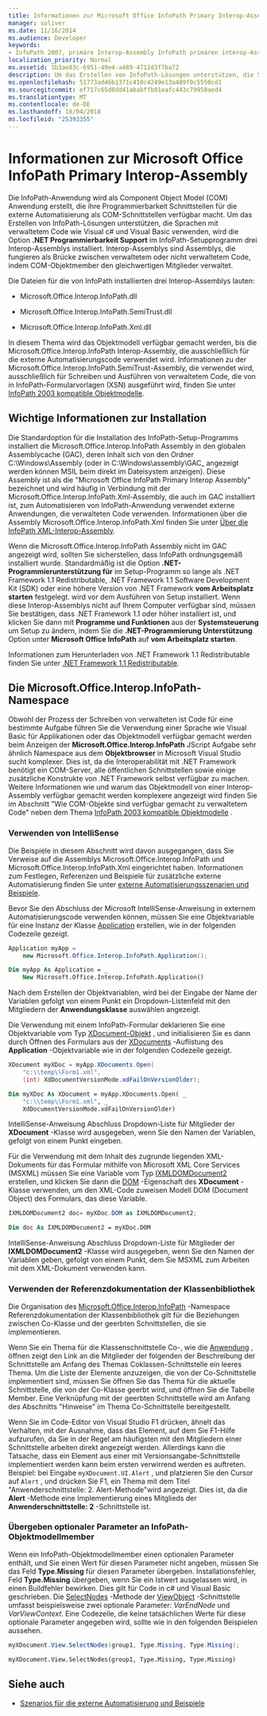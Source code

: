 ```yaml
---
title: Informationen zur Microsoft Office InfoPath Primary Interop-Assembly
manager: soliver
ms.date: 11/16/2014
ms.audience: Developer
keywords:
- InfoPath 2007, primäre Interop-Assembly InfoPath primären interop-Assembly, PIAs [InfoPath 2007], primären Interop-Assemblys [InfoPath 2007]
localization_priority: Normal
ms.assetid: 1b3ae03c-6951-49e4-a489-4712d3f7ba72
description: Um das Erstellen von InfoPath-Lösungen unterstützen, die Sprachen mit verwaltetem Code wie Visual c# und Visual Basic verwenden, wird die Option .NET Programmierbarkeit Support im InfoPath-Setupprogramm drei Interop-Assemblys installiert.
ms.openlocfilehash: 51773ad46b1371c410c4249e13a489f0c5550cd1
ms.sourcegitcommit: ef717c65d8dd41ababffb01eafc443c79950aed4
ms.translationtype: MT
ms.contentlocale: de-DE
ms.lasthandoff: 10/04/2018
ms.locfileid: "25393355"
---
```

# <a name="about-the-microsoft-office-infopath-primary-interop-assembly"></a>Informationen zur Microsoft Office InfoPath Primary Interop-Assembly

Die InfoPath-Anwendung wird als Component Object Model (COM) Anwendung erstellt, die ihre Programmierbarkeit Schnittstellen für die externe Automatisierung als COM-Schnittstellen verfügbar macht. Um das Erstellen von InfoPath-Lösungen unterstützen, die Sprachen mit verwaltetem Code wie Visual c# und Visual Basic verwenden, wird die Option **.NET Programmierbarkeit Support** im InfoPath-Setupprogramm drei Interop-Assemblys installiert. Interop-Assemblys sind Assemblys, die fungieren als Brücke zwischen verwaltetem oder nicht verwaltetem Code, indem COM-Objektmember den gleichwertigen Mitglieder verwaltet. 
  
Die Dateien für die von InfoPath installierten drei Interop-Assemblys lauten:
  
- Microsoft.Office.Interop.InfoPath.dll
    
- Microsoft.Office.Interop.InfoPath.SemiTrust.dll
    
- Microsoft.Office.Interop.InfoPath.Xml.dll
    
In diesem Thema wird das Objektmodell verfügbar gemacht werden, bis die Microsoft.Office.Interop.InfoPath Interop-Assembly, die ausschließlich für die externe Automatisierungscode verwendet wird. Informationen zu der Microsoft.Office.Interop.InfoPath.SemiTrust-Assembly, die verwendet wird, ausschließlich für Schreiben und Ausführen von verwaltetem Code, die von in InfoPath-Formularvorlagen (XSN) ausgeführt wird, finden Sie unter [InfoPath 2003 kompatible Objektmodelle](https://msdn.microsoft.com/library/e4511af6-d7e7-44ad-a50d-1b7ee04f8215%28Office.15%29.aspx).
  
## <a name="important-installation-information"></a>Wichtige Informationen zur Installation

Die Standardoption für die Installation des InfoPath-Setup-Programms installiert die Microsoft.Office.Interop.InfoPath Assembly in den globalen Assemblycache (GAC), deren Inhalt sich von den Ordner C:\Windows\Assembly (oder in C:\Windows\assembly\GAC_ angezeigt werden können MSIL beim direkt im Dateisystem anzeigen). Diese Assembly ist als die "Microsoft Office InfoPath Primary Interop Assembly" bezeichnet und wird häufig in Verbindung mit der Microsoft.Office.Interop.InfoPath.Xml-Assembly, die auch im GAC installiert ist, zum Automatisieren von InfoPath-Anwendung verwendet externe Anwendungen, die verwalteten Code verwenden. Informationen über die Assembly Microsoft.Office.Interop.InfoPath.Xml finden Sie unter [Über die InfoPath XML-Interop-Assembly](about-the-infopath-xml-interop-assembly.md).
  
Wenn die Microsoft.Office.Interop.InfoPath Assembly nicht im GAC angezeigt wird, sollten Sie sicherstellen, dass InfoPath ordnungsgemäß installiert wurde. Standardmäßig ist die Option **.NET-Programmierunterstützung für** im Setup-Programm so lange als .NET Framework 1.1 Redistributable, .NET Framework 1.1 Software Development Kit (SDK) oder eine höhere Version von .NET Framework **vom Arbeitsplatz starten** festgelegt. wird vor dem Ausführen von Setup installiert. Wenn diese Interop-Assemblys nicht auf Ihrem Computer verfügbar sind, müssen Sie bestätigen, dass .NET Framework 1.1 oder höher installiert ist, und klicken Sie dann mit **Programme und Funktionen** aus der **Systemsteuerung** um Setup zu ändern, indem Sie die **.NET-Programmierung Unterstützung** Option unter **Microsoft Office InfoPath** auf **vom Arbeitsplatz starten**.
  
Informationen zum Herunterladen von .NET Framework 1.1 Redistributable finden Sie unter [.NET Framework 1.1 Redistributable](https://www.microsoft.com/en-us/download/details.aspx?id=26).
  
## <a name="the-microsoftofficeinteropinfopath-namespace"></a>Die Microsoft.Office.Interop.InfoPath-Namespace

Obwohl der Prozess der Schreiben von verwalteten ist Code für eine bestimmte Aufgabe führen Sie die Verwendung einer Sprache wie Visual Basic für Applikationen oder das Objektmodell verfügbar gemacht werden beim Anzeigen der **Microsoft.Office.Interop.InfoPath** JScript Aufgabe sehr ähnlich Namespace aus dem **Objektbrowser** in Microsoft Visual Studio sucht komplexer. Dies ist, da die Interoperabilität mit .NET Framework benötigt ein COM-Server, alle öffentlichen Schnittstellen sowie einige zusätzliche Konstrukte von .NET Framework selbst verfügbar zu machen. Weitere Informationen wie und warum das Objektmodell von einer Interop-Assembly verfügbar gemacht werden komplexere angezeigt wird finden Sie im Abschnitt "Wie COM-Objekte sind verfügbar gemacht zu verwaltetem Code" neben dem Thema [InfoPath 2003 kompatible Objektmodelle](../form-templates/infopath-2003-compatible-object-models.md) . 
  
### <a name="using-intellisense"></a>Verwenden von IntelliSense

Die Beispiele in diesem Abschnitt wird davon ausgegangen, dass Sie Verweise auf die Assemblys Microsoft.Office.Interop.InfoPath und Microsoft.Office.Interop.InfoPath.Xml eingerichtet haben. Informationen zum Festlegen, Referenzen und Beispiele für zusätzliche externe Automatisierung finden Sie unter [externe Automatisierungsszenarien und Beispiele](external-automation-scenarios-and-examples.md).
  
Bevor Sie den Abschluss der Microsoft IntelliSense-Anweisung in externem Automatisierungscode verwenden können, müssen Sie eine Objektvariable für eine Instanz der Klasse [Application](https://msdn.microsoft.com/library/Microsoft.Office.Interop.InfoPath.Application.aspx) erstellen, wie in der folgenden Codezeile gezeigt. 
  
```cs
Application myApp = 
    new Microsoft.Office.Interop.InfoPath.Application();
```

```vb
Dim myApp As Application = _
    New Microsoft.Office.Interop.InfoPath.Application()
```

Nach dem Erstellen der Objektvariablen, wird bei der Eingabe der Name der Variablen gefolgt von einem Punkt ein Dropdown-Listenfeld mit den Mitgliedern der **Anwendungsklasse** auswählen angezeigt. 
  
Die Verwendung mit einem InfoPath-Formular deklarieren Sie eine Objektvariable vom Typ [XDocument-Objekt](https://msdn.microsoft.com/library/Microsoft.Office.Interop.InfoPath.XDocument.aspx) , und initialisieren Sie es dann durch Öffnen des Formulars aus der [XDocuments](https://msdn.microsoft.com/library/Microsoft.Office.Interop.InfoPath.XDocuments.aspx) -Auflistung des **Application** -Objektvariable wie in der folgenden Codezeile gezeigt. 
  
```cs
XDocument myXDoc = myApp.XDocuments.Open(
    "c:\\temp\\Form1.xml",
    (int) XdDocumentVersionMode.xdFailOnVersionOlder);
```

```vb
Dim myXDoc As XDocument = myApp.XDocuments.Open( _
    "c:\\temp\\Form1.xml", _
    XdDocumentVersionMode.xdFailOnVersionOlder)
```

IntelliSense-Anweisung Abschluss Dropdown-Liste für Mitglieder der **XDocument** -Klasse wird ausgegeben, wenn Sie den Namen der Variablen, gefolgt von einem Punkt eingeben. 
  
Für die Verwendung mit dem Inhalt des zugrunde liegenden XML-Dokuments für das Formular mithilfe von Microsoft XML Core Services (MSXML) müssen Sie eine Variable vom Typ [IXMLDOMDocument2](https://msdn.microsoft.com/library/Microsoft.Office.Interop.InfoPath.Xml.IXMLDOMDocument2.aspx) erstellen, und klicken Sie dann die [DOM](https://msdn.microsoft.com/library/Microsoft.Office.Interop.InfoPath._XDocument2.DOM.aspx) -Eigenschaft des **XDocument** -Klasse verwenden, um den XML-Code zuweisen Modell DOM (Document Object) des Formulars, das diese Variable. 
  
```cs
IXMLDOMDocument2 doc= myXDoc.DOM as IXMLDOMDocument2;
```

```vb
Dim doc As IXMLDOMDocument2 = myXDoc.DOM
```

IntelliSense-Anweisung Abschluss Dropdown-Liste für Mitglieder der **IXMLDOMDocument2** -Klasse wird ausgegeben, wenn Sie den Namen der Variablen geben, gefolgt von einem Punkt, dem Sie MSXML zum Arbeiten mit dem XML-Dokument verwenden kann. 
  
### <a name="using-the-class-library-reference-documentation"></a>Verwenden der Referenzdokumentation der Klassenbibliothek

Die Organisation des [Microsoft.Office.Interop.InfoPath](https://msdn.microsoft.com/library/Microsoft.Office.Interop.InfoPath.aspx) -Namespace Referenzdokumentation der Klassenbibliothek gilt für die Beziehungen zwischen Co-Klasse und der geerbten Schnittstellen, die sie implementieren. 
  
Wenn Sie ein Thema für die Klassenschnittstelle Co-, wie die [Anwendung](https://msdn.microsoft.com/library/Microsoft.Office.Interop.InfoPath.Application.aspx) , öffnen zeigt den Link an die Mitglieder der folgenden der Beschreibung der Schnittstelle am Anfang des Themas Coklassen-Schnittstelle ein leeres Thema. Um die Liste der Elemente anzuzeigen, die von der Co-Schnittstelle implementiert sind, müssen Sie öffnen Sie das Thema für die aktuelle Schnittstelle, die von der Co-Klasse geerbt wird, und öffnen Sie die Tabelle Member. Eine Verknüpfung mit der geerbten Schnittstelle wird am Anfang des Abschnitts "Hinweise" im Thema Co-Schnittstelle bereitgestellt. 
  
Wenn Sie im Code-Editor von Visual Studio F1 drücken, ähnelt das Verhalten, mit der Ausnahme, dass das Element, auf dem Sie F1-Hilfe aufzurufen, da Sie in der Regel am häufigsten mit den Mitgliedern einer Schnittstelle arbeiten direkt angezeigt werden. Allerdings kann die Tatsache, dass ein Element aus einer mit Versionsangabe-Schnittstelle implementiert werden kann beim ersten verwirrend werden es auftreten. Beispiel: bei Eingabe `myXDocument.UI.Alert` , und platzieren Sie den Cursor auf `Alert` , und drücken Sie F1, ein Thema mit dem Titel "Anwenderschnittstelle: 2. Alert-Methode"wird angezeigt. Dies ist, da die **Alert** -Methode eine Implementierung eines Mitglieds der **Anwenderschnittstelle: 2** -Schnittstelle ist. 
  
### <a name="passing-optional-parameters-to-infopath-object-model-members"></a>Übergeben optionaler Parameter an InfoPath-Objektmodellmember

Wenn ein InfoPath-Objektmodellmember einen optionalen Parameter enthält, und Sie einen Wert für diesen Parameter nicht angeben, müssen Sie das Feld **Type.Missing** für diesen Parameter übergeben. Installationsfehler, Feld **Type.Missing** übergeben, wenn Sie ein Istwert ausgelassen wird, in einen Buildfehler bewirken. Dies gilt für Code in c# und Visual Basic geschrieben. Die [SelectNodes](https://msdn.microsoft.com/library/Microsoft.Office.Interop.InfoPath.View2.SelectNodes.aspx) -Methode der [ViewObject](https://msdn.microsoft.com/library/Microsoft.Office.Interop.InfoPath.ViewObject.aspx) -Schnittstelle umfasst beispielsweise zwei optionale Parameter: _VarEndNode_ und _VarViewContext_. Eine Codezeile, die keine tatsächlichen Werte für diese optionale Parameter angegeben wird, sollte wie in den folgenden Beispielen aussehen.
  
```cs
myXDocument.View.SelectNodes(group1, Type.Missing, Type.Missing);
```

```vb
myXDocument.View.SelectNodes(group1, Type.Missing, Type.Missing)
```

## <a name="see-also"></a>Siehe auch

- [Szenarios für die externe Automatisierung und Beispiele](external-automation-scenarios-and-examples.md)

